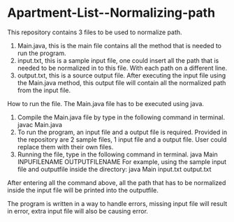 Apartment-List--Normalizing-path
================================
This repository contains 3 files to be used to normalize path.
1. Main.java, this is the main file contains all the method that is needed to run the program.
2. input.txt, this is a sample input file, one could insert all the path that is needed to be normalized
  in to this file. With each path on a different line.
3. output.txt, this is a source output file. After executing the input file using the Main.java method, this output
  file will contain all the normalized path from the input file.

How to run the file.
The Main.java file has to be executed using java.
1. Compile the Main.java file by type in the following command in terminal.
  javac Main.java
2. To run the program, an input file and a output file is required. Provided in the repository are 2 sample files,
  1 input file and a output file. User could replace them with their own files.
3. Running the file, type in the following command in terminal.
  java Main INPUFILENAME OUTPUTFILENAME
For example, using the sample input file and outputfile inside the directory:
  java Main input.txt output.txt

After entering all the command above, all the path that has to be normalized inside the input file will be printed
into the outputfile.

The program is written in a way to handle errors, missing input file will result in error, extra input file will 
also be causing error.

